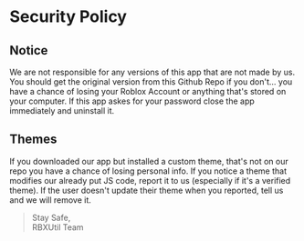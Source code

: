 # Security Policy

## Notice
We are not responsible for any versions of this app that are not made by us. You should get the original version from this Github Repo if you don't... you have a chance of losing your Roblox Account or anything that's stored on your computer. If this app askes for your password close the app immediately and uninstall it.

## Themes
If you downloaded our app but installed a custom theme, that's not on our repo you have a chance of losing personal info. If you notice a theme that modifies our already put JS code, report it to us (especially if it's a verified theme). If the user doesn't update their theme when you reported, tell us and we will remove it.

> Stay Safe,<br>
RBXUtil Team
